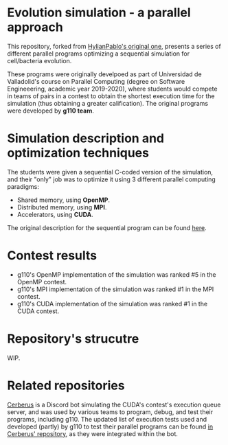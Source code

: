 # Evolution simulation - a parallel approach
This repository, forked from [HylianPablo's original one](https://www.github.com/HylianPablo/Paralela2020), presents a series of different parallel programs optimizing a sequential simulation for cell/bacteria evolution.

These programs were originally develpoed as part of Universidad de Valladolid's course on Parallel Computing (degree on Software Engineeering, academic year 2019-2020), where students would compete in teams of pairs in a contest to obtain the shortest execution time for the simulation (thus obtaining a greater calification). The original programs were developed by **g110 team**.

# Simulation description and optimization techniques
The students were given a sequential C-coded version of the simulation, and their "only" job was to optimize it using 3 different parallel computing paradigms:
 - Shared memory, using **OpenMP**.
 - Distributed memory, using **MPI**.
 - Accelerators, using **CUDA**.

The original description for the sequential program can be found [here](description.md).

# Contest results
 - g110's OpenMP implementation of the simulation was ranked #5 in the OpenMP contest.
 - g110's MPI implementation of the simulation was ranked #1 in the MPI contest.
 - g110's CUDA implementation of the simulation was ranked #1 in the CUDA contest.

# Repository's strucutre
WIP.

# Related repositories
[Cerberus](https://www.github.com/0xb01u/Cerberus) is a Discord bot simulating the CUDA's contest's execution queue server, and was used by various teams to program, debug, and test their programs, including g110. The updated list of execution tests used and developed (partly) by g110 to test their parallel programs can be found [in Cerberus' repository](https://github.com/0xb01u/Cerberus/tree/master/tests), as they were integrated within the bot.
